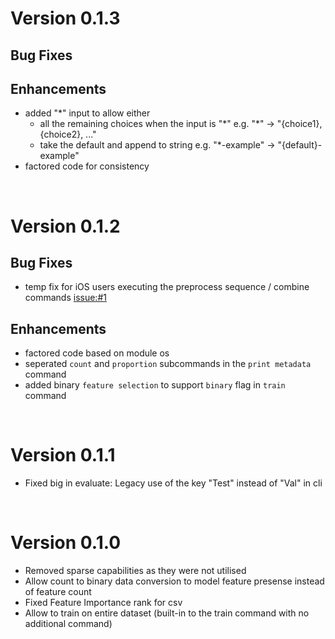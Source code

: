 Version 0.1.3
=============

Bug Fixes
---------


Enhancements
------------

- added "\*" input to allow either
  - all the remaining choices when the input is "\*" e.g. "\*" -> "{choice1}, {choice2}, ..."
  - take the default and append to string e.g. "\*-example" -> "{default}-example"
- factored code for consistency


<br>

Version 0.1.2
=============

Bug Fixes
---------

- temp fix for iOS users executing the preprocess sequence / combine commands [issue:#1](https://github.com/jordan-wei-taylor/genolearn/issues/1)


Enhancements
------------

- factored code based on module os
- seperated ``count`` and ``proportion`` subcommands in the ``print metadata`` command
- added binary ``feature selection`` to support ``binary`` flag in ``train`` command


<br>

Version 0.1.1
=============

-  Fixed big in evaluate: Legacy use of the key "Test" instead of "Val" in cli


<br>

Version 0.1.0
=============


-  Removed sparse capabilities as they were not utilised
-  Allow count to binary data conversion to model feature presense instead of feature count
-  Fixed Feature Importance rank for csv
-  Allow to train on entire dataset (built-in to the train command with no additional command)
  
